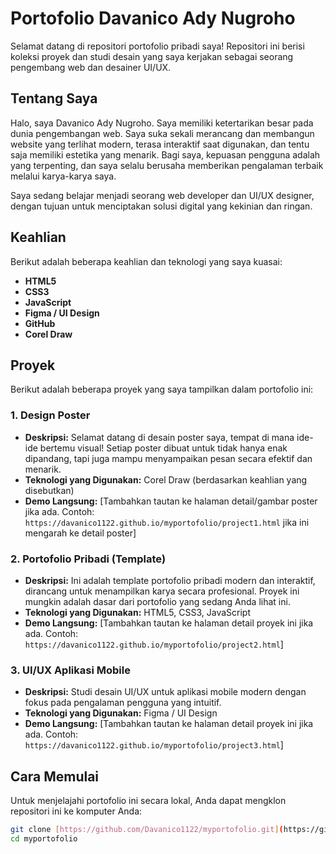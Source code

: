 # Portofolio Davanico Ady Nugroho

Selamat datang di repositori portofolio pribadi saya! Repositori ini berisi koleksi proyek dan studi desain yang saya kerjakan sebagai seorang pengembang web dan desainer UI/UX.

## Tentang Saya

Halo, saya Davanico Ady Nugroho. Saya memiliki ketertarikan besar pada dunia pengembangan web. Saya suka sekali merancang dan membangun website yang terlihat modern, terasa interaktif saat digunakan, dan tentu saja memiliki estetika yang menarik. Bagi saya, kepuasan pengguna adalah yang terpenting, dan saya selalu berusaha memberikan pengalaman terbaik melalui karya-karya saya.

Saya sedang belajar menjadi seorang web developer dan UI/UX designer, dengan tujuan untuk menciptakan solusi digital yang kekinian dan ringan.

## Keahlian

Berikut adalah beberapa keahlian dan teknologi yang saya kuasai:

* **HTML5**
* **CSS3**
* **JavaScript**
* **Figma / UI Design**
* **GitHub**
* **Corel Draw**

## Proyek

Berikut adalah beberapa proyek yang saya tampilkan dalam portofolio ini:

### 1. Design Poster
* **Deskripsi:** Selamat datang di desain poster saya, tempat di mana ide-ide bertemu visual! Setiap poster dibuat untuk tidak hanya enak dipandang, tapi juga mampu menyampaikan pesan secara efektif dan menarik.
* **Teknologi yang Digunakan:** Corel Draw (berdasarkan keahlian yang disebutkan)
* **Demo Langsung:** [Tambahkan tautan ke halaman detail/gambar poster jika ada. Contoh: `https://davanico1122.github.io/myportofolio/project1.html` jika ini mengarah ke detail poster]

### 2. Portofolio Pribadi (Template)
* **Deskripsi:** Ini adalah template portofolio pribadi modern dan interaktif, dirancang untuk menampilkan karya secara profesional. Proyek ini mungkin adalah dasar dari portofolio yang sedang Anda lihat ini.
* **Teknologi yang Digunakan:** HTML5, CSS3, JavaScript
* **Demo Langsung:** [Tambahkan tautan ke halaman detail proyek ini jika ada. Contoh: `https://davanico1122.github.io/myportofolio/project2.html`]

### 3. UI/UX Aplikasi Mobile
* **Deskripsi:** Studi desain UI/UX untuk aplikasi mobile modern dengan fokus pada pengalaman pengguna yang intuitif.
* **Teknologi yang Digunakan:** Figma / UI Design
* **Demo Langsung:** [Tambahkan tautan ke halaman detail proyek ini jika ada. Contoh: `https://davanico1122.github.io/myportofolio/project3.html`]

## Cara Memulai

Untuk menjelajahi portofolio ini secara lokal, Anda dapat mengklon repositori ini ke komputer Anda:

```bash
git clone [https://github.com/Davanico1122/myportofolio.git](https://github.com/Davanico1122/myportofolio.git)
cd myportofolio
